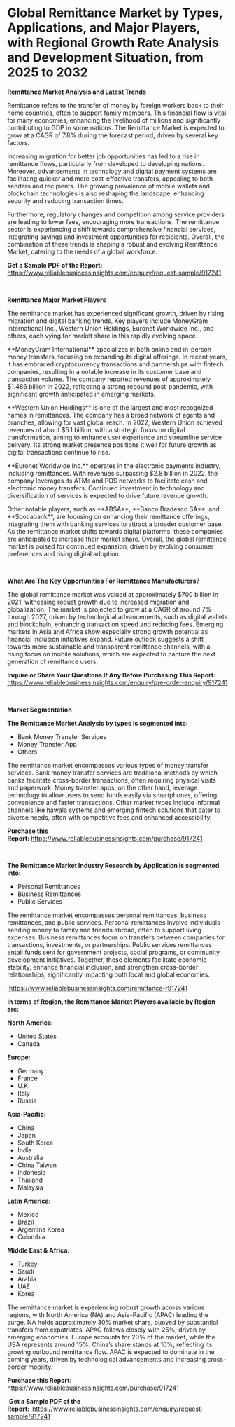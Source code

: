 <p><h1>Global Remittance Market by Types, Applications, and Major Players, with Regional Growth Rate Analysis and Development Situation, from 2025 to 2032</h1></p><p><strong>Remittance Market Analysis and Latest Trends</strong></p>
<p><p>Remittance refers to the transfer of money by foreign workers back to their home countries, often to support family members. This financial flow is vital for many economies, enhancing the livelihood of millions and significantly contributing to GDP in some nations. The Remittance Market is expected to grow at a CAGR of 7.8% during the forecast period, driven by several key factors.</p><p>Increasing migration for better job opportunities has led to a rise in remittance flows, particularly from developed to developing nations. Moreover, advancements in technology and digital payment systems are facilitating quicker and more cost-effective transfers, appealing to both senders and recipients. The growing prevalence of mobile wallets and blockchain technologies is also reshaping the landscape, enhancing security and reducing transaction times.</p><p>Furthermore, regulatory changes and competition among service providers are leading to lower fees, encouraging more transactions. The remittance sector is experiencing a shift towards comprehensive financial services, integrating savings and investment opportunities for recipients. Overall, the combination of these trends is shaping a robust and evolving Remittance Market, catering to the needs of a global workforce.</p></p>
<p><strong>Get a Sample PDF of the Report:&nbsp;</strong> <a href="https://www.reliablebusinessinsights.com/enquiry/request-sample/917241?utm_campaign=2925&utm_medium=2&utm_source=Github&utm_content=ia&utm_term=18042025&utm_id=remittance">https://www.reliablebusinessinsights.com/enquiry/request-sample/917241</a></p>
<p>&nbsp;</p>
<p><strong>Remittance Major Market Players</strong></p>
<p><p>The remittance market has experienced significant growth, driven by rising migration and digital banking trends. Key players include MoneyGram International Inc., Western Union Holdings, Euronet Worldwide Inc., and others, each vying for market share in this rapidly evolving space.</p><p>**MoneyGram International** specializes in both online and in-person money transfers, focusing on expanding its digital offerings. In recent years, it has embraced cryptocurrency transactions and partnerships with fintech companies, resulting in a notable increase in its customer base and transaction volume. The company reported revenues of approximately $1.486 billion in 2022, reflecting a strong rebound post-pandemic, with significant growth anticipated in emerging markets.</p><p>**Western Union Holdings** is one of the largest and most recognized names in remittances. The company has a broad network of agents and branches, allowing for vast global reach. In 2022, Western Union achieved revenues of about $5.1 billion, with a strategic focus on digital transformation, aiming to enhance user experience and streamline service delivery. Its strong market presence positions it well for future growth as digital transactions continue to rise.</p><p>**Euronet Worldwide Inc.** operates in the electronic payments industry, including remittances. With revenues surpassing $2.8 billion in 2022, the company leverages its ATMs and POS networks to facilitate cash and electronic money transfers. Continued investment in technology and diversification of services is expected to drive future revenue growth.</p><p>Other notable players, such as **ABSA**, **Banco Bradesco SA**, and **Scotiabank**, are focusing on enhancing their remittance offerings, integrating them with banking services to attract a broader customer base. As the remittance market shifts towards digital platforms, these companies are anticipated to increase their market share. Overall, the global remittance market is poised for continued expansion, driven by evolving consumer preferences and rising digital adoption.</p></p>
<p>&nbsp;</p>
<p><strong>What Are The Key Opportunities For Remittance Manufacturers?</strong></p>
<p><p>The global remittance market was valued at approximately $700 billion in 2021, witnessing robust growth due to increased migration and globalization. The market is projected to grow at a CAGR of around 7% through 2027, driven by technological advancements, such as digital wallets and blockchain, enhancing transaction speed and reducing fees. Emerging markets in Asia and Africa show especially strong growth potential as financial inclusion initiatives expand. Future outlook suggests a shift towards more sustainable and transparent remittance channels, with a rising focus on mobile solutions, which are expected to capture the next generation of remittance users.</p></p>
<p><strong>Inquire or Share Your Questions If Any Before Purchasing This Report:</strong> <a href="https://www.reliablebusinessinsights.com/enquiry/pre-order-enquiry/917241?utm_campaign=2925&utm_medium=2&utm_source=Github&utm_content=ia&utm_term=18042025&utm_id=remittance">https://www.reliablebusinessinsights.com/enquiry/pre-order-enquiry/917241</a></p>
<p>&nbsp;</p>
<p><strong>Market Segmentation</strong></p>
<p><strong>The Remittance Market Analysis by types is segmented into:</strong></p>
<p><ul><li>Bank Money Transfer Services</li><li>Money Transfer App</li><li>Others</li></ul></p>
<p><p>The remittance market encompasses various types of money transfer services. Bank money transfer services are traditional methods by which banks facilitate cross-border transactions, often requiring physical visits and paperwork. Money transfer apps, on the other hand, leverage technology to allow users to send funds easily via smartphones, offering convenience and faster transactions. Other market types include informal channels like hawala systems and emerging fintech solutions that cater to diverse needs, often with competitive fees and enhanced accessibility.</p></p>
<p><strong>Purchase this Report:&nbsp;</strong><a href="https://www.reliablebusinessinsights.com/purchase/917241?utm_campaign=2925&utm_medium=2&utm_source=Github&utm_content=ia&utm_term=18042025&utm_id=remittance">https://www.reliablebusinessinsights.com/purchase/917241</a></p>
<p>&nbsp;</p>
<p><strong>The Remittance Market Industry Research by Application is segmented into:</strong></p>
<p><ul><li>Personal Remittances</li><li>Business Remittances</li><li>Public Services</li></ul></p>
<p><p>The remittance market encompasses personal remittances, business remittances, and public services. Personal remittances involve individuals sending money to family and friends abroad, often to support living expenses. Business remittances focus on transfers between companies for transactions, investments, or partnerships. Public services remittances entail funds sent for government projects, social programs, or community development initiatives. Together, these elements facilitate economic stability, enhance financial inclusion, and strengthen cross-border relationships, significantly impacting both local and global economies.</p></p>
<p><a href="https://www.reliablebusinessinsights.com/remittance-r917241?utm_campaign=2925&utm_medium=2&utm_source=Github&utm_content=ia&utm_term=18042025&utm_id=remittance">&nbsp;https://www.reliablebusinessinsights.com/remittance-r917241</a></p>
<p><strong>In terms of Region, the Remittance Market Players available by Region are:</strong></p>
<p>
    <p> <strong> North America: </strong>
        <ul>
            <li>United States</li>
            <li>Canada</li>
        </ul>
        </p> 
    <p> <strong> Europe: </strong>
        <ul>
            <li>Germany</li>
            <li>France</li>
            <li>U.K.</li>
            <li>Italy</li>
            <li>Russia</li>
        </ul>
        </p> 
    <p> <strong> Asia-Pacific: </strong>
        <ul>
            <li>China</li>
            <li>Japan</li>
            <li>South Korea</li>
            <li>India</li>
            <li>Australia</li>
            <li>China Taiwan</li>
            <li>Indonesia</li>
            <li>Thailand</li>
            <li>Malaysia</li>
        </ul>
        </p> 
    <p> <strong> Latin America: </strong>
        <ul>
            <li>Mexico</li>
            <li>Brazil</li>
            <li>Argentina Korea</li>
            <li>Colombia</li>
        </ul>
        </p> 
    <p> <strong> Middle East & Africa: </strong>
        <ul>
            <li>Turkey</li>
            <li>Saudi</li>
            <li>Arabia</li>
            <li>UAE</li>
            <li>Korea</li>
        </ul>
    </p>
    </p>
<p><p>The remittance market is experiencing robust growth across various regions, with North America (NA) and Asia-Pacific (APAC) leading the surge. NA holds approximately 30% market share, buoyed by substantial transfers from expatriates. APAC follows closely with 25%, driven by emerging economies. Europe accounts for 20% of the market, while the USA represents around 15%. China’s share stands at 10%, reflecting its growing outbound remittance flow. APAC is expected to dominate in the coming years, driven by technological advancements and increasing cross-border mobility.</p></p>
<p><strong>Purchase this Report: </strong><a href="https://www.reliablebusinessinsights.com/purchase/917241?utm_campaign=2925&utm_medium=2&utm_source=Github&utm_content=ia&utm_term=18042025&utm_id=remittance">https://www.reliablebusinessinsights.com/purchase/917241</a></p>
<p>&nbsp;<strong>Get a Sample PDF of the Report:&nbsp;&nbsp;</strong><a href="https://www.reliablebusinessinsights.com/enquiry/request-sample/917241?utm_campaign=2925&utm_medium=2&utm_source=Github&utm_content=ia&utm_term=18042025&utm_id=remittance">https://www.reliablebusinessinsights.com/enquiry/request-sample/917241</a></p>
<p><strong></strong></p>
<p><p></p><p></p><p></p></p>